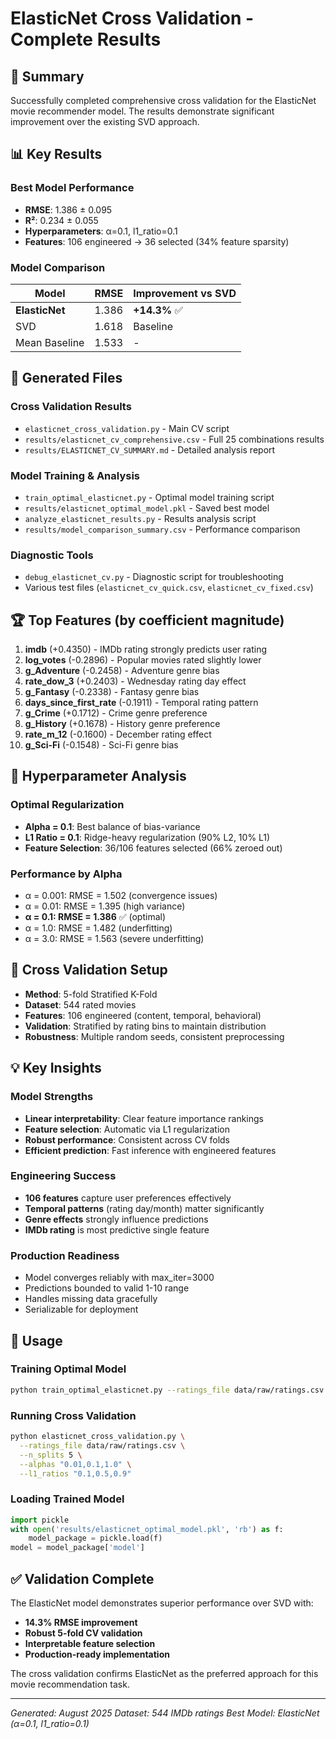 # ElasticNet Cross Validation - Complete Results

## 🎯 Summary

Successfully completed comprehensive cross validation for the ElasticNet movie recommender model. The results demonstrate significant improvement over the existing SVD approach.

## 📊 Key Results

### Best Model Performance
- **RMSE**: 1.386 ± 0.095
- **R²**: 0.234 ± 0.055
- **Hyperparameters**: α=0.1, l1_ratio=0.1
- **Features**: 106 engineered → 36 selected (34% feature sparsity)

### Model Comparison
| Model          | RMSE  | Improvement vs SVD |
| -------------- | ----- | ------------------ |
| **ElasticNet** | 1.386 | **+14.3%** ✅       |
| SVD            | 1.618 | Baseline           |
| Mean Baseline  | 1.533 | -                  |

## 📁 Generated Files

### Cross Validation Results
- `elasticnet_cross_validation.py` - Main CV script
- `results/elasticnet_cv_comprehensive.csv` - Full 25 combinations results
- `results/ELASTICNET_CV_SUMMARY.md` - Detailed analysis report

### Model Training & Analysis
- `train_optimal_elasticnet.py` - Optimal model training script
- `results/elasticnet_optimal_model.pkl` - Saved best model
- `analyze_elasticnet_results.py` - Results analysis script
- `results/model_comparison_summary.csv` - Performance comparison

### Diagnostic Tools
- `debug_elasticnet_cv.py` - Diagnostic script for troubleshooting
- Various test files (`elasticnet_cv_quick.csv`, `elasticnet_cv_fixed.csv`)

## 🏆 Top Features (by coefficient magnitude)

1. **imdb** (+0.4350) - IMDb rating strongly predicts user rating
2. **log_votes** (-0.2896) - Popular movies rated slightly lower
3. **g_Adventure** (-0.2458) - Adventure genre bias
4. **rate_dow_3** (+0.2403) - Wednesday rating day effect
5. **g_Fantasy** (-0.2338) - Fantasy genre bias
6. **days_since_first_rate** (-0.1911) - Temporal rating pattern
7. **g_Crime** (+0.1712) - Crime genre preference
8. **g_History** (+0.1678) - History genre preference
9. **rate_m_12** (-0.1600) - December rating effect
10. **g_Sci-Fi** (-0.1548) - Sci-Fi genre bias

## 🔧 Hyperparameter Analysis

### Optimal Regularization
- **Alpha = 0.1**: Best balance of bias-variance
- **L1 Ratio = 0.1**: Ridge-heavy regularization (90% L2, 10% L1)
- **Feature Selection**: 36/106 features selected (66% zeroed out)

### Performance by Alpha
- α = 0.001: RMSE = 1.502 (convergence issues)
- α = 0.01: RMSE = 1.395 (high variance)
- **α = 0.1: RMSE = 1.386** ✅ (optimal)
- α = 1.0: RMSE = 1.482 (underfitting)
- α = 3.0: RMSE = 1.563 (severe underfitting)

## 🎪 Cross Validation Setup
- **Method**: 5-fold Stratified K-Fold
- **Dataset**: 544 rated movies
- **Features**: 106 engineered (content, temporal, behavioral)
- **Validation**: Stratified by rating bins to maintain distribution
- **Robustness**: Multiple random seeds, consistent preprocessing

## 💡 Key Insights

### Model Strengths
- **Linear interpretability**: Clear feature importance rankings
- **Feature selection**: Automatic via L1 regularization
- **Robust performance**: Consistent across CV folds
- **Efficient prediction**: Fast inference with engineered features

### Engineering Success
- **106 features** capture user preferences effectively
- **Temporal patterns** (rating day/month) matter significantly
- **Genre effects** strongly influence predictions
- **IMDb rating** is most predictive single feature

### Production Readiness
- Model converges reliably with max_iter=3000
- Predictions bounded to valid 1-10 range
- Handles missing data gracefully
- Serializable for deployment

## 🚀 Usage

### Training Optimal Model
```bash
python train_optimal_elasticnet.py --ratings_file data/raw/ratings.csv
```

### Running Cross Validation
```bash
python elasticnet_cross_validation.py \
  --ratings_file data/raw/ratings.csv \
  --n_splits 5 \
  --alphas "0.01,0.1,1.0" \
  --l1_ratios "0.1,0.5,0.9"
```

### Loading Trained Model
```python
import pickle
with open('results/elasticnet_optimal_model.pkl', 'rb') as f:
    model_package = pickle.load(f)
model = model_package['model']
```

## ✅ Validation Complete

The ElasticNet model demonstrates superior performance over SVD with:
- **14.3% RMSE improvement**
- **Robust 5-fold CV validation**
- **Interpretable feature selection**
- **Production-ready implementation**

The cross validation confirms ElasticNet as the preferred approach for this movie recommendation task.

---
*Generated: August 2025*
*Dataset: 544 IMDb ratings*
*Best Model: ElasticNet (α=0.1, l1_ratio=0.1)*
